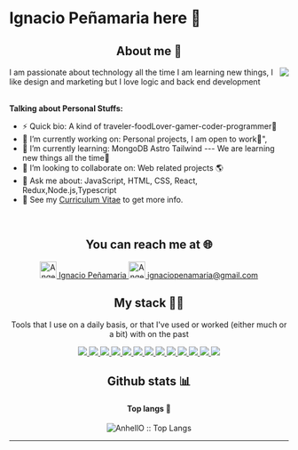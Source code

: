 # Ignacio Peñamaria here 👋

<h2 align="center">About me 🔰</h2>
<img align="right" src="https://i.imgur.com/vUlrXf5.png" />
I am passionate about technology all the time I am learning new things, I like design and marketing but I love logic and back end development
<br/>
<br/>

**Talking about Personal Stuffs:**

* ⚡ Quick bio:                      A kind of traveler-foodLover-gamer-coder-programmer🚀
* 🔭 I’m currently working on:       Personal projects, I am open to work🙌",
* 🌱 I’m currently learning:         MongoDB Astro Tailwind  --- We are learning new things all the time🧠
* 👯 I’m looking to collaborate on:  Web related projects 🌎
* 💬 Ask me about:                   JavaScript, HTML, CSS, React, Redux,Node.js,Typescript
* 📝 See my [Curriculum Vitae](https://docs.google.com/document/d/1ckFdi0hclgwZNRHmmJGFkPHNokGLrIGk1K3rFzTuEyI/edit?usp=sharing) to get more info.

<br/>

<h2 align="center">You can reach me at 🌐</h2>

<p align="center">
  <a href="https://www.linkedin.com/in/ignacio-peniamaria-591865183/">
    <img src="https://www.vectorlogo.zone/logos/linkedin/linkedin-icon.svg" alt="Angel Santiago Jaime Zavala's LinkedIn Profile" height="30" width="30">
  Ignacio Peñamaria
  </a>
  <a href="ignaciopenamaria@gmail.com">
    <img src="https://www.vectorlogo.zone/logos/gmail/gmail-icon.svg" alt="Angel Santiago Jaime Zavala's LinkedIn Profile" height="30" width="30">
  ignaciopenamaria@gmail.com
  </a>
</p>

<h2 align="center">My stack 👨‍💻</h2>

<p align="center">Tools that I use on a daily basis, or that I've used or worked (either much or a bit) with on the past</p>
<p align="center">
  <a href="https://stackshare.io/anhello/my-personal-stack">
   <img src = "https://img.shields.io/badge/-HTML5-E34F26?style=flat&logo=html5&logoColor=white"> 
    <img src = "https://img.shields.io/badge/-CSS-1572B6?style=flat&logo=css3&logoColor=white">
<img src="https://img.shields.io/badge/-Bootstrap-563D7C?style=flat&logo=bootstrap&logoColor=white">
<img src="https://img.shields.io/badge/-JavaScript-eed718?style=flat&logo=javascript&logoColor=ffffff">
<img src="https://img.shields.io/badge/-React-000000?style=flat&logo=react&logoColor=00c8ff">
<img src="https://img.shields.io/badge/-MongoDB-4DB33D?style=flat&logo=mongodb&logoColor=FFFFFF">
<img src="https://img.shields.io/badge/-MySQL-F29111?style=flat&logo=mysql&logoColor=FFFFFF">
<img src="https://img.shields.io/badge/-Express.js-787878?style=flat">
<img src="https://img.shields.io/badge/-Node.js-3C873A?style=flat&logo=Node.js&logoColor=white">
<img src="http://img.shields.io/badge/-Git-F1502F?style=flat&logo=git&logoColor=FFFFFF">
<img src="http://img.shields.io/badge/-Github-000000?style=flat&logo=github&logoColor=FFFFFF">
<img src="http://img.shields.io/badge/-VS%20Code-007ACC?style=flat&logo=visual%20studio%20code&logoColor=white">
<img src="https://img.shields.io/badge/-Astro-3C873A?style=flat&logo=Astro&logoColor=white">
  </a>
</p>

<h2 align="center">Github stats 📊</h2>
<h4 align="center">Top langs 👅</h4>

<p align="center"><img src="https://github-readme-stats.vercel.app/api/top-langs/?username=nachitoxx6262&langs_count=10&theme=tokyonight&layout=compact" alt="AnhellO :: Top Langs" /></p>


---

